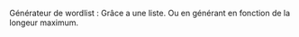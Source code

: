 Générateur de wordlist :
    Grâce a une  liste.
    Ou en générant en fonction de la longeur maximum.
